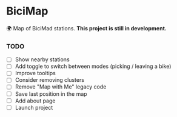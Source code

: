 # BiciMap

🌍 Map of BiciMad stations. **This project is still in development.**

### TODO

- [ ] Show nearby stations
- [ ] Add toggle to switch between modes (picking / leaving a bike)
- [ ] Improve tooltips
- [ ] Consider removing clusters
- [ ] Remove "Map with Me" legacy code
- [ ] Save last position in the map
- [ ] Add about page
- [ ] Launch project

